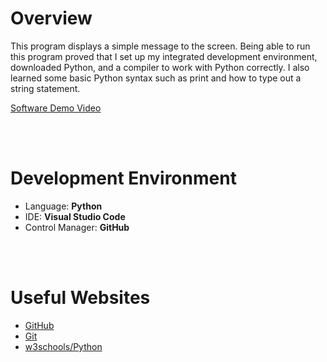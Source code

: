 # Overview

This program displays a simple message to the screen. Being able to run this program proved that I set up my integrated development environment, downloaded Python, and a compiler to work with Python correctly. I also learned some basic Python syntax such as print and how to type out a string statement.

[Software Demo Video](https://youtu.be/Ta_M0UO2m1k)

<br></br>

# Development Environment

* Language: <b>Python</b>
* IDE: <b>Visual Studio Code</b>
* Control Manager: <b>GitHub</b>

<br></br>

# Useful Websites

* [GitHub](https://desktop.github.com/)
* [Git](https://git-scm.com/downloads)
* [w3schools/Python](https://www.w3schools.com/python/)